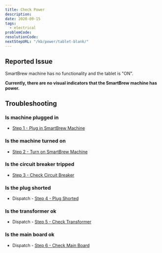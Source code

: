 ```yaml
---
title: Check Power
description:
date: 2020-09-15
tags:
  - electrical
problemCode:
resolutionCode:
nextStepURL: "/kb/power/tablet-blank/"
---
```

## Reported Issue

SmartBrew machine has no functionality and the tablet is "ON".

**Currently, there are no visual indicators that the SmartBrew machine has power.**

## Troubleshooting

### Is machine plugged in

- [Step 1 - Plug in SmartBrew Machine](/kb/power/connect-machine/)

### Is the machine turned on

- [Step 2 - Turn on SmartBrew Machine](/kb/power/turn-on-machine/)

### Is the circuit breaker tripped

- [Step 3 - Check Circuit Breaker](/kb/power/check-circuit-breaker/)

### Is the plug shorted

- Dispatch - [Step 4  - Plug Shorted](/kb/power/check-short/)

### Is the transformer ok

- Dispatch - [Step 5  - Check Transformer](/kb/power/check-transformer/)

### Is the main board ok

- Dispatch - [Step 6  - Check Main Board](/kb/power/check-main-board/)
